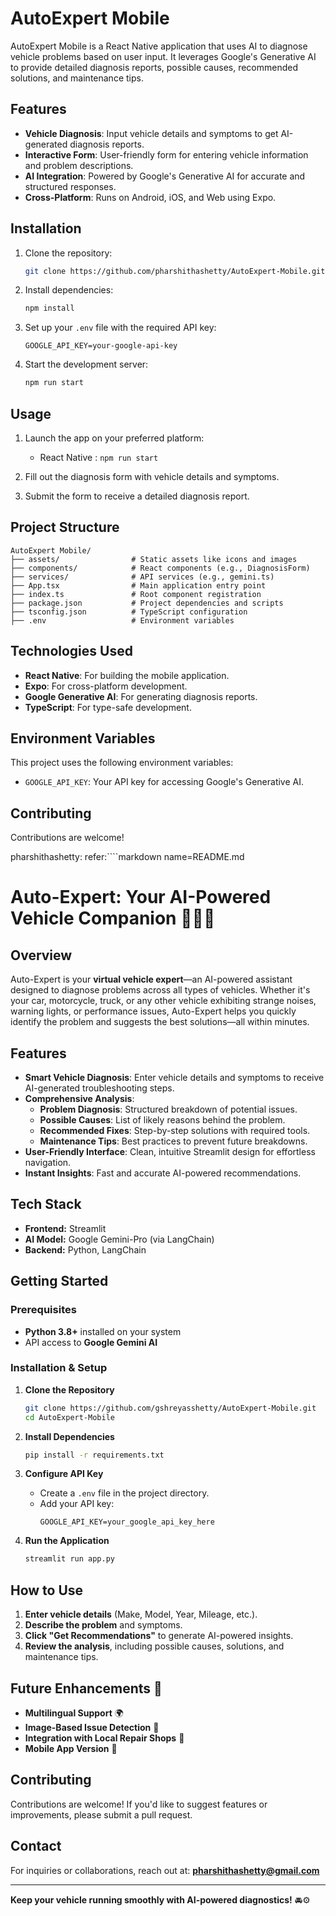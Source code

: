 # AutoExpert Mobile

AutoExpert Mobile is a React Native application that uses AI to diagnose vehicle problems based on user input. It leverages Google's Generative AI to provide detailed diagnosis reports, possible causes, recommended solutions, and maintenance tips.

## Features

- **Vehicle Diagnosis**: Input vehicle details and symptoms to get AI-generated diagnosis reports.
- **Interactive Form**: User-friendly form for entering vehicle information and problem descriptions.
- **AI Integration**: Powered by Google's Generative AI for accurate and structured responses.
- **Cross-Platform**: Runs on Android, iOS, and Web using Expo.

## Installation

1. Clone the repository:
   ```bash
   git clone https://github.com/pharshithashetty/AutoExpert-Mobile.git
   ```

2. Install dependencies:
   ```bash
   npm install
   ```

3. Set up your `.env` file with the required API key:
   ```env
   GOOGLE_API_KEY=your-google-api-key
   ```

4. Start the development server:
   ```bash
   npm run start
   ```

## Usage

1. Launch the app on your preferred platform:
   - React Native : `npm run start`

3. Fill out the diagnosis form with vehicle details and symptoms.

4. Submit the form to receive a detailed diagnosis report.

## Project Structure

```
AutoExpert Mobile/
├── assets/                # Static assets like icons and images
├── components/            # React components (e.g., DiagnosisForm)
├── services/              # API services (e.g., gemini.ts)
├── App.tsx                # Main application entry point
├── index.ts               # Root component registration
├── package.json           # Project dependencies and scripts
├── tsconfig.json          # TypeScript configuration
├── .env                   # Environment variables
```

## Technologies Used

- **React Native**: For building the mobile application.
- **Expo**: For cross-platform development.
- **Google Generative AI**: For generating diagnosis reports.
- **TypeScript**: For type-safe development.

## Environment Variables

This project uses the following environment variables:

- `GOOGLE_API_KEY`: Your API key for accessing Google's Generative AI.

## Contributing

Contributions are welcome!

pharshithashetty: refer:````markdown name=README.md
# Auto-Expert: Your AI-Powered Vehicle Companion 🚗🛵🚛

## Overview
Auto-Expert is your **virtual vehicle expert**—an AI-powered assistant designed to diagnose problems across all types of vehicles. Whether it's your car, motorcycle, truck, or any other vehicle exhibiting strange noises, warning lights, or performance issues, Auto-Expert helps you quickly identify the problem and suggests the best solutions—all within minutes.

## Features

- **Smart Vehicle Diagnosis**: Enter vehicle details and symptoms to receive AI-generated troubleshooting steps.
- **Comprehensive Analysis**:
  - **Problem Diagnosis**: Structured breakdown of potential issues.
  - **Possible Causes**: List of likely reasons behind the problem.
  - **Recommended Fixes**: Step-by-step solutions with required tools.
  - **Maintenance Tips**: Best practices to prevent future breakdowns.
- **User-Friendly Interface**: Clean, intuitive Streamlit design for effortless navigation.
- **Instant Insights**: Fast and accurate AI-powered recommendations.

## Tech Stack

- **Frontend:** Streamlit
- **AI Model:** Google Gemini-Pro (via LangChain)
- **Backend:** Python, LangChain

## Getting Started

### Prerequisites

- **Python 3.8+** installed on your system
- API access to **Google Gemini AI**

### Installation & Setup

1. **Clone the Repository**
   ```bash
   git clone https://github.com/gshreyasshetty/AutoExpert-Mobile.git
   cd AutoExpert-Mobile
   ```

2. **Install Dependencies**
   ```bash
   pip install -r requirements.txt
   ```

3. **Configure API Key**
   - Create a `.env` file in the project directory.
   - Add your API key:
     ```
     GOOGLE_API_KEY=your_google_api_key_here
     ```

4. **Run the Application**
   ```bash
   streamlit run app.py
   ```

## How to Use

1. **Enter vehicle details** (Make, Model, Year, Mileage, etc.).
2. **Describe the problem** and symptoms.
3. **Click "Get Recommendations"** to generate AI-powered insights.
4. **Review the analysis**, including possible causes, solutions, and maintenance tips.

## Future Enhancements 🚀

- **Multilingual Support** 🌍
- **Image-Based Issue Detection** 📸
- **Integration with Local Repair Shops** 🔧
- **Mobile App Version** 📱

## Contributing

Contributions are welcome! If you'd like to suggest features or improvements, please submit a pull request.

## Contact

For inquiries or collaborations, reach out at: **pharshithashetty@gmail.com**

---

**Keep your vehicle running smoothly with AI-powered diagnostics!** 🚘⚙️
```
